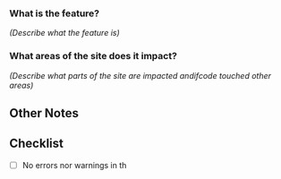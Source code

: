 ### What is the feature?
_(Describe what the feature is)_

### What areas of the site does it impact?
_(Describe what parts of the site are impacted and*if*code touched other areas)_

## Other Notes


## Checklist
- [ ] No errors nor warnings in th
